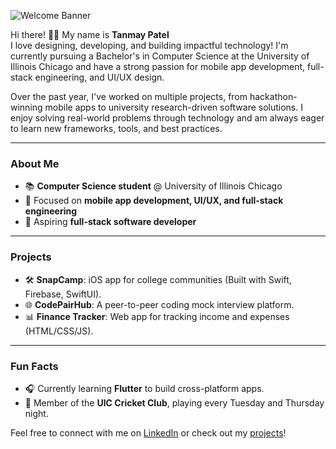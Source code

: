 ![Welcome Banner](https://private-user-images.githubusercontent.com/197348265/408882834-c7176c94-3c72-406b-942f-a45c4265fbbc.png?jwt=eyJhbGciOiJIUzI1NiIsInR5cCI6IkpXVCJ9.eyJpc3MiOiJnaXRodWIuY29tIiwiYXVkIjoicmF3LmdpdGh1YnVzZXJjb250ZW50LmNvbSIsImtleSI6ImtleTUiLCJleHAiOjE3Mzg2NDE1NjgsIm5iZiI6MTczODY0MTI2OCwicGF0aCI6Ii8xOTczNDgyNjUvNDA4ODgyODM0LWM3MTc2Yzk0LTNjNzItNDA2Yi05NDJmLWE0NWM0MjY1ZmJiYy5wbmc_WC1BbXotQWxnb3JpdGhtPUFXUzQtSE1BQy1TSEEyNTYmWC1BbXotQ3JlZGVudGlhbD1BS0lBVkNPRFlMU0E1M1BRSzRaQSUyRjIwMjUwMjA0JTJGdXMtZWFzdC0xJTJGczMlMkZhd3M0X3JlcXVlc3QmWC1BbXotRGF0ZT0yMDI1MDIwNFQwMzU0MjhaJlgtQW16LUV4cGlyZXM9MzAwJlgtQW16LVNpZ25hdHVyZT01MDYxNjU3YzEwOTMxZmJlNjBhNGU0ODM3YmI3MDUzMTBjMTQzMWU0NjVmMWNlY2Y0Y2Y3ZWNlMmIxZjg4YjcxJlgtQW16LVNpZ25lZEhlYWRlcnM9aG9zdCJ9.zbTE8_BdwAqRUq-ZKglORzHDZ5kOvdqj3rJf7kbqO_0) 
  
Hi there! 👋✨ My name is **Tanmay Patel**  
I love designing, developing, and building impactful technology! I'm currently pursuing a Bachelor's in Computer Science at the University of Illinois Chicago and have a strong passion for mobile app development, full-stack engineering, and UI/UX design.

Over the past year, I've worked on multiple projects, from hackathon-winning mobile apps to university research-driven software solutions. I enjoy solving real-world problems through technology and am always eager to learn new frameworks, tools, and best practices.

---

### **About Me**  
- 📚 **Computer Science student** @ University of Illinois Chicago  
- 🎨 Focused on **mobile app development, UI/UX, and full-stack engineering**  
- 🌟 Aspiring **full-stack software developer**  

---

### **Projects**  
- 🛠️ **SnapCamp**: iOS app for college communities (Built with Swift, Firebase, SwiftUI).  
- 🌐 **CodePairHub**: A peer-to-peer coding mock interview platform.  
- 📊 **Finance Tracker**: Web app for tracking income and expenses (HTML/CSS/JS).  

---

### **Fun Facts**  
- 🎧 Currently learning **Flutter** to build cross-platform apps.  
- 🏏 Member of the **UIC Cricket Club**, playing every Tuesday and Thursday night.  

Feel free to connect with me on [LinkedIn](https://www.linkedin.com/in/tanmay824/) or check out my [projects](https://github.com/tpatel24)!  
